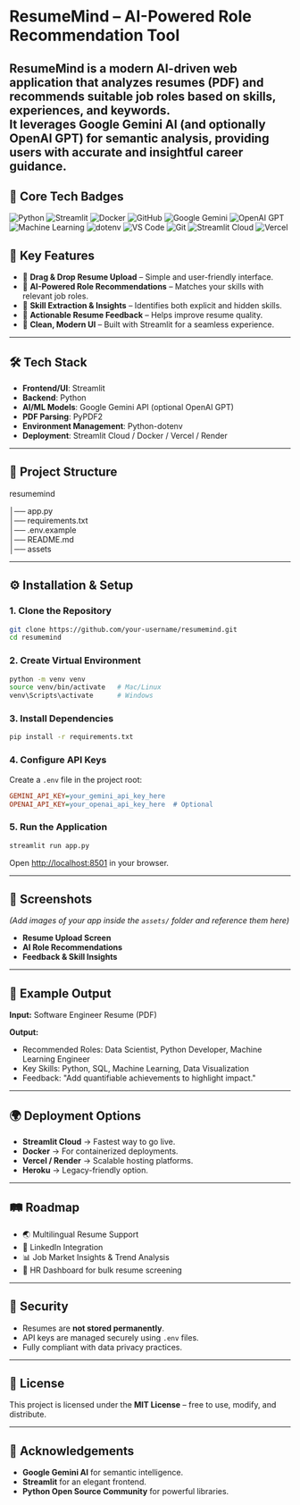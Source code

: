 # ResumeMind – AI-Powered Role Recommendation Tool

ResumeMind is a modern **AI-driven web application** that analyzes resumes (PDF) and recommends suitable job roles based on skills, experiences, and keywords.  
It leverages **Google Gemini AI** (and optionally OpenAI GPT) for semantic analysis, providing users with accurate and insightful career guidance.
---
## 🔑 Core Tech Badges

![Python](https://img.shields.io/badge/Python-3776AB?logo=python&logoColor=white) 
![Streamlit](https://img.shields.io/badge/Streamlit-FF4B4B?logo=streamlit&logoColor=white)
![Docker](https://img.shields.io/badge/Docker-2496ED?logo=docker&logoColor=white) 
![GitHub](https://img.shields.io/badge/GitHub-181717?logo=github&logoColor=white)
![Google Gemini](https://img.shields.io/badge/Google%20Gemini-4285F4?logo=google&logoColor=white)
![OpenAI GPT](https://img.shields.io/badge/OpenAI-GPT-412991?logo=openai&logoColor=white)
![Machine Learning](https://img.shields.io/badge/Machine%20Learning-102230?logo=scikitlearn&logoColor=orange)
![dotenv](https://img.shields.io/badge/dotenv-ECB22E?logo=dotenv&logoColor=black)
![VS Code](https://img.shields.io/badge/VS%20Code-007ACC?logo=visualstudiocode&logoColor=white)
![Git](https://img.shields.io/badge/Git-F05032?logo=git&logoColor=white)
![Streamlit Cloud](https://img.shields.io/badge/Streamlit%20Cloud-FF4B4B?logo=streamlit&logoColor=white)
![Vercel](https://img.shields.io/badge/Vercel-000000?logo=vercel&logoColor=white)





## 🚀 Key Features
- 📂 **Drag & Drop Resume Upload** – Simple and user-friendly interface.  
- 🤖 **AI-Powered Role Recommendations** – Matches your skills with relevant job roles.  
- 🎯 **Skill Extraction & Insights** – Identifies both explicit and hidden skills.  
- 💬 **Actionable Resume Feedback** – Helps improve resume quality.  
- 🎨 **Clean, Modern UI** – Built with Streamlit for a seamless experience.  

---

## 🛠️ Tech Stack
- **Frontend/UI**: Streamlit  
- **Backend**: Python  
- **AI/ML Models**: Google Gemini API (optional OpenAI GPT)  
- **PDF Parsing**: PyPDF2  
- **Environment Management**: Python-dotenv  
- **Deployment**: Streamlit Cloud / Docker / Vercel / Render  

---

## 📂 Project Structure

resumemind

│── app.py              
│── requirements.txt   
│── .env.example      
│── README.md           
│── assets          


---

## ⚙️ Installation & Setup

### 1. Clone the Repository
```bash
git clone https://github.com/your-username/resumemind.git
cd resumemind
````

### 2. Create Virtual Environment

```bash
python -m venv venv
source venv/bin/activate   # Mac/Linux
venv\Scripts\activate      # Windows
```

### 3. Install Dependencies

```bash
pip install -r requirements.txt
```

### 4. Configure API Keys

Create a `.env` file in the project root:

```ini
GEMINI_API_KEY=your_gemini_api_key_here
OPENAI_API_KEY=your_openai_api_key_here  # Optional
```

### 5. Run the Application

```bash
streamlit run app.py
```

Open [http://localhost:8501](http://localhost:8501) in your browser.

---

## 📸 Screenshots

*(Add images of your app inside the `assets/` folder and reference them here)*

* **Resume Upload Screen**
* **AI Role Recommendations**
* **Feedback & Skill Insights**

---

## 🧪 Example Output

**Input:** Software Engineer Resume (PDF)

**Output:**

* Recommended Roles: Data Scientist, Python Developer, Machine Learning Engineer
* Key Skills: Python, SQL, Machine Learning, Data Visualization
* Feedback: "Add quantifiable achievements to highlight impact."

---

## 🌍 Deployment Options

* **Streamlit Cloud** → Fastest way to go live.
* **Docker** → For containerized deployments.
* **Vercel / Render** → Scalable hosting platforms.
* **Heroku** → Legacy-friendly option.

---

## 🛤️ Roadmap

* 🌏 Multilingual Resume Support
* 🔗 LinkedIn Integration
* 📊 Job Market Insights & Trend Analysis
* 🏢 HR Dashboard for bulk resume screening

---

## 🔐 Security

* Resumes are **not stored permanently**.
* API keys are managed securely using `.env` files.
* Fully compliant with data privacy practices.

---

## 📜 License

This project is licensed under the **MIT License** – free to use, modify, and distribute.

---

## 🙌 Acknowledgements

* **Google Gemini AI** for semantic intelligence.
* **Streamlit** for an elegant frontend.
* **Python Open Source Community** for powerful libraries.





